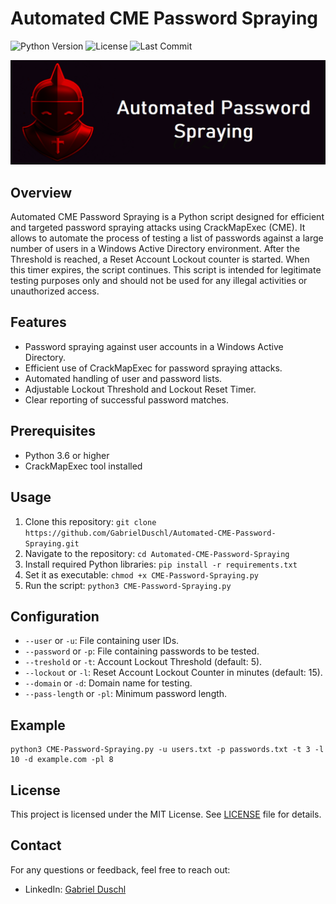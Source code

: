 # Automated CME Password Spraying

![Python Version](https://img.shields.io/badge/python-3.6%20%7C%203.7%20%7C%203.8-blue)
![License](https://img.shields.io/github/license/GabrielDuschl/Automated-CME-Password-Spraying)
![Last Commit](https://img.shields.io/github/last-commit/GabrielDuschl/Automated-CME-Password-Spraying)

![Banner](images/github-banner.png)

## Overview

Automated CME Password Spraying is a Python script designed for efficient and targeted password spraying attacks using CrackMapExec (CME). It allows to automate the process of testing a list of passwords against a large number of users in a Windows Active Directory environment. After the Threshold is reached, a Reset Account Lockout counter is started. When this timer expires, the script continues. This script is intended for legitimate testing purposes only and should not be used for any illegal activities or unauthorized access.

## Features

- Password spraying against user accounts in a Windows Active Directory.
- Efficient use of CrackMapExec for password spraying attacks.
- Automated handling of user and password lists.
- Adjustable Lockout Threshold and Lockout Reset Timer.
- Clear reporting of successful password matches.

## Prerequisites

- Python 3.6 or higher
- CrackMapExec tool installed

## Usage

1. Clone this repository: `git clone https://github.com/GabrielDuschl/Automated-CME-Password-Spraying.git`
2. Navigate to the repository: `cd Automated-CME-Password-Spraying`
3. Install required Python libraries: `pip install -r requirements.txt`
4. Set it as executable: `chmod +x CME-Password-Spraying.py`
5. Run the script: `python3 CME-Password-Spraying.py`

## Configuration

- `--user` or `-u`: File containing user IDs.
- `--password` or `-p`: File containing passwords to be tested.
- `--treshold` or `-t`: Account Lockout Threshold (default: 5).
- `--lockout` or `-l`: Reset Account Lockout Counter in minutes (default: 15).
- `--domain` or `-d`: Domain name for testing.
- `--pass-length` or `-pl`: Minimum password length.

## Example

```shell
python3 CME-Password-Spraying.py -u users.txt -p passwords.txt -t 3 -l 10 -d example.com -pl 8
```

## License

This project is licensed under the MIT License. See [LICENSE](LICENSE) file for details.

## Contact

For any questions or feedback, feel free to reach out:

- LinkedIn: [Gabriel Duschl](https://www.linkedin.com/in/gabrielduschl)
